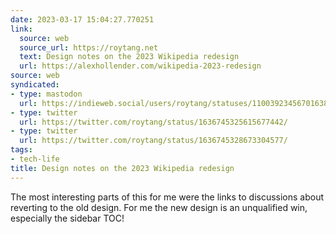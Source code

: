 ```yaml
---
date: 2023-03-17 15:04:27.770251
link:
  source: web
  source_url: https://roytang.net
  text: Design notes on the 2023 Wikipedia redesign
  url: https://alexhollender.com/wikipedia-2023-redesign
source: web
syndicated:
- type: mastodon
  url: https://indieweb.social/users/roytang/statuses/110039234567016380
- type: twitter
  url: https://twitter.com/roytang/status/1636745325615677442/
- type: twitter
  url: https://twitter.com/roytang/status/1636745328673304577/
tags:
- tech-life
title: Design notes on the 2023 Wikipedia redesign
---
```


The most interesting parts of this for me were the links to discussions about reverting to the old design. For me the new design is an unqualified win, especially the sidebar TOC!